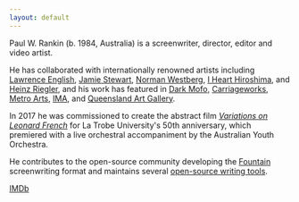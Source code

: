 ```yaml
---
layout: default
---
```


Paul W. Rankin (b. 1984, Australia) is a screenwriter, director, editor
and video artist.

He has collaborated with internationally renowned artists including
[Lawrence English][], [Jamie Stewart][], [Norman Westberg][],
[I&nbsp;Heart Hiroshima][ihh], and [Heinz Riegler][], and his work has
featured in [Dark Mofo][], [Carriageworks][], [Metro Arts][], [IMA][],
and [Queensland Art Gallery][qag].

In 2017 he was commissioned to create the abstract film [_Variations on
Leonard French_][vlf] for La&nbsp;Trobe University's 50th anniversary,
which premiered with a live orchestral accompaniment by the Australian
Youth Orchestra.

He contributes to the open-source community developing the [Fountain][]
screenwriting format and maintains several [open-source writing tools][gh].

[IMDb](https://www.imdb.com/name/nm3293863/)

[ihh]: http://ihearthiroshima.com
[lawrence english]: https://www.lawrenceenglish.com/
[norman westberg]: https://en.wikipedia.org/wiki/Norman_Westberg
[heinz riegler]: https://www.heinzriegler.com/
[jamie stewart]: https://en.wikipedia.org/wiki/Jamie_Stewart_(musician)
[tamil rogeon]: http://www.tamilrogeon.com/
[vlf]: https://filmfreeway.com/variationsonleonardfrench
[room40]: https://room40.org/
[dark mofo]: https://darkmofo.net.au/
[carriageworks]: https://carriageworks.com.au/
[ima]: https://ima.org.au/
[qag]: https://www.qagoma.qld.gov.au/
[fulcrum arts]: https://www.fulcrumarts.org/
[metro arts]: https://metroarts.com.au
[fountain]: https://fountain.io
[gh]: https://github.com/rnkn
